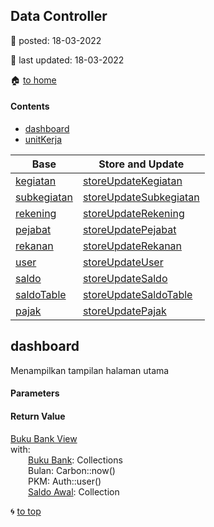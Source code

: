 ## Data Controller

:date: posted\: 18-03-2022

:memo: last updated\: 18-03-2022

:house: [to home](https://github.com/ivan17051/blud/blob/master/README.md)

#### Contents

- [dashboard](#dashboard)
- [unitKerja](#unitkerja)
<style>
  table{
    width: 100%;
  }
</style>

| **Base**                    | **Store and Update**    |
|-----------------------------|-------------------------|
| [kegiatan](#kegiatan)       | [storeUpdateKegiatan](#storeupdatekegiatan)     |
| [subkegiatan](#subkegiatan) | [storeUpdateSubkegiatan](#storeupdatesubkegiatan)  |
| [rekening](#rekening)       | [storeUpdateRekening](#storeupdaterekening)     |
| [pejabat](#pejabat)         | [storeUpdatePejabat](#storeupdatepejabat)      |
| [rekanan](#rekanan)         | [storeUpdateRekanan](#storeupdaterekanan)      |
| [user](#user)               | [storeUpdateUser](#storeupdateuser)         |
| [saldo](#saldo)             | [storeUpdateSaldo](#storeupdatesaldo)        |
| [saldoTable](#saldotable)   | [storeUpdateSaldoTable](#storeupdatesaldotable)   |
| [pajak](#pajak)             | [storeUpdatePajak](#storeupdatepajak)        |

## dashboard
Menampilkan tampilan halaman utama

#### Parameters

#### Return Value
[Buku Bank View](https://github.com/ivan17051/blud/blob/master/resources/views/bukuBank.blade.php)<br>
with:<br>
&emsp;&emsp;[Buku Bank](https://github.com/ivan17051/blud/blob/master/app/Transaksi.php): Collections<br>
&emsp;&emsp;Bulan: Carbon::now()<br>
&emsp;&emsp;PKM: Auth::user()<br>
&emsp;&emsp;[Saldo Awal](https://github.com/ivan17051/blud/blob/master/app/SaldoBukuBank.php): Collection<br>

:cyclone: [to top](#contents)

